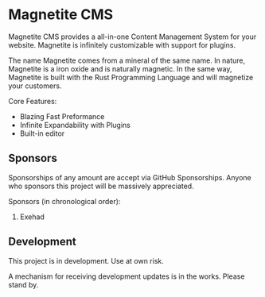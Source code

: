 # Magnetite CMS
Magnetite CMS provides a all-in-one Content Management System for your website.
Magnetite is infinitely customizable with support for plugins.

The name Magnetite comes from a mineral of the same name. In nature, Magnetite
is a iron oxide and is naturally magnetic. In the same way, Magnetite is built
with the Rust Programming Language and will magnetize your customers.

Core Features:
- Blazing Fast Preformance
- Infinite Expandability with Plugins
- Built-in editor

## Sponsors
Sponsorships of any amount are accept via GitHub Sponsorships. 
Anyone who sponsors this project will be massively appreciated.

Sponsors (in chronological order):
1. Exehad

## Development
This project is in development. Use at own risk.

A mechanism for receiving development updates is in the works. Please stand by.

